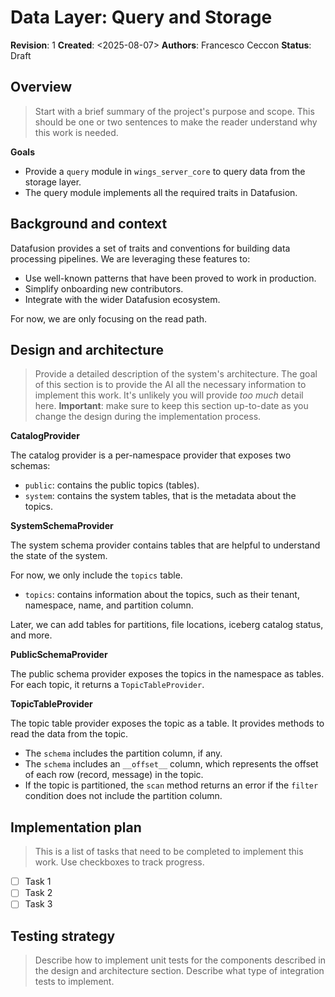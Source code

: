 # Data Layer: Query and Storage

**Revision**: 1
**Created**: <2025-08-07>
**Authors**: Francesco Ceccon
**Status**: Draft

## Overview

> Start with a brief summary of the project's purpose and scope.
> This should be one or two sentences to make the reader understand why this work is needed.

**Goals**

 - Provide a `query` module in `wings_server_core` to query data from the storage layer.
 - The query module implements all the required traits in Datafusion.

## Background and context

Datafusion provides a set of traits and conventions for building data processing pipelines. We are leveraging these features to:

 - Use well-known patterns that have been proved to work in production.
 - Simplify onboarding new contributors.
 - Integrate with the wider Datafusion ecosystem.

For now, we are only focusing on the read path.

## Design and architecture

> Provide a detailed description of the system's architecture.
> The goal of this section is to provide the AI all the necessary information to
> implement this work.
> It's unlikely you will provide _too much_ detail here.
> **Important**: make sure to keep this section up-to-date as you change the design
> during the implementation process.

**CatalogProvider**

The catalog provider is a per-namespace provider that exposes two schemas:

 - `public`: contains the public topics (tables).
 - `system`: contains the system tables, that is the metadata about the topics.

**SystemSchemaProvider**

The system schema provider contains tables that are helpful to understand the state of the system.

For now, we only include the `topics` table.

 - `topics`: contains information about the topics, such as their tenant, namespace, name, and partition column.

Later, we can add tables for partitions, file locations, iceberg catalog status, and more.

**PublicSchemaProvider**

The public schema provider exposes the topics in the namespace as tables. For each topic, it returns a `TopicTableProvider`.

**TopicTableProvider**

The topic table provider exposes the topic as a table. It provides methods to read the data from the topic.

 - The `schema` includes the partition column, if any.
 - The `schema` includes an `__offset__` column, which represents the offset of each row (record, message) in the topic.
 - If the topic is partitioned, the `scan` method returns an error if the `filter` condition does not include the partition column.

## Implementation plan

> This is a list of tasks that need to be completed to implement this work.
> Use checkboxes to track progress.

- [ ] Task 1
- [ ] Task 2
- [ ] Task 3

## Testing strategy

> Describe how to implement unit tests for the components described in the
> design and architecture section.
> Describe what type of integration tests to implement.

